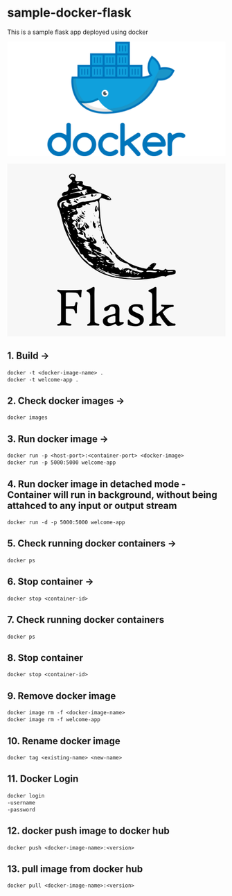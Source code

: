 # sample-docker-flask
This is a sample flask app deployed using docker

![Docker](/assets/Docker.jpg "Docker")

![Flask](/assets/Flask.png "Flask")

## 1. Build -> 
```
docker -t <docker-image-name> . 
docker -t welcome-app .
```

## 2. Check docker images -> 
```
docker images
```

## 3. Run docker image -> 
```
docker run -p <host-port>:<container-port> <docker-image>
docker run -p 5000:5000 welcome-app
```

## 4. Run docker image in detached mode - Container will run in background, without being attahced to any input or output stream
```
docker run -d -p 5000:5000 welcome-app
```

## 5. Check running docker containers ->
```
docker ps
```

## 6. Stop container ->
```
docker stop <container-id>
```

## 7. Check running docker containers
```
docker ps
```

## 8. Stop container
```
docker stop <container-id>
```

## 9. Remove docker image
```
docker image rm -f <docker-image-name>
docker image rm -f welcome-app
```

## 10. Rename docker image
```
docker tag <existing-name> <new-name>
```

## 11. Docker Login
```
docker login
-username
-password
```

## 12. docker push image to docker hub
```
docker push <docker-image-name>:<version>
```

## 13. pull image from docker hub
```
docker pull <docker-image-name>:<version>
```